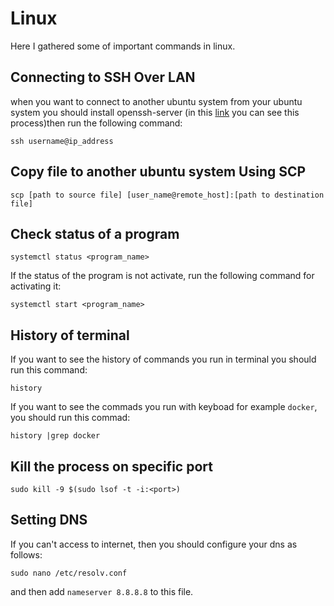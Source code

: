 # Linux
Here I gathered some of important commands in linux.

## Connecting to SSH Over LAN 
when you want to connect to another ubuntu system from your ubuntu system you should install openssh-server (in this [link](https://linuxize.com/post/how-to-enable-ssh-on-ubuntu-18-04/) you can see this process)then run the following command:
```
ssh username@ip_address
```

## Copy file to another ubuntu system Using SCP

```
scp [path to source file] [user_name@remote_host]:[path to destination file]
```

## Check status of a program

```
systemctl status <program_name>
```
If the status of the program is not activate, run the following command for activating it:
```
systemctl start <program_name>
```

## History of terminal
If you want to see the history of commands you run in terminal you should run this command:
```
history
```
If you want to see the commads you run with keyboad for example `docker`, you should run this commad:
```
history |grep docker
```

## Kill the process on specific port
```
sudo kill -9 $(sudo lsof -t -i:<port>)
```

## Setting DNS
If you can't access to internet, then you should configure your dns as follows:
```
sudo nano /etc/resolv.conf
```
and then add `nameserver 8.8.8.8` to this file.
